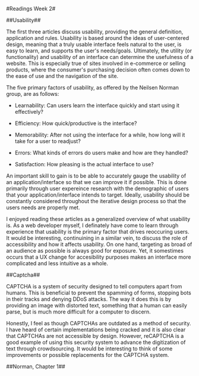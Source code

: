 #Readings Week 2#

##Usability##

The first three articles discuss usability, providing the general definition, application and rules. Usability is based around the ideas of user-centered design, meaning that a truly usable interface feels natural to the user, is easy to learn, and supports the user's needs/goals. Ultimately, the utility (or functionality) and usability of an interface  can determine the usefulness of a website. This is especially true of sites involved in e-commerce or selling products, where the consumer's purchasing decision often comes down to the ease of use and the navigation of the site.

The five primary factors of usability, as offered by the Neilsen Norman group, are as follows: 

  * Learnability: Can users learn the interface quickly and start using
  it effectively?

  * Efficiency: How quick/productive is the interface?

  * Memorability: After not using the interface for a while, how long
  will it take for a user to readjust?

  * Errors: What kinds of errors do users make and how are they handled?

  * Satisfaction: How pleasing is the actual interface to use?

An important skill to gain is to be able to accurately gauge the usability of an application/interface so that we can improve it if possible. This is done primarily through user expereince research with the demographic of users that your application/interface intends to target. Ideally, usability should be constantly considered throughout the iterative design process so that the users needs are properly met.

I enjoyed reading these articles as a generalized overview of what usability is. As a web developer myself, I definately have come to learn through experience that usability is the primary factor that drives reoccuring users. It would be interesting, continuining in a similar vein, to discuss the role of accessibility and how it affects usability. On one hand, targeting as broad of an audience as possible is always good for exposure. Yet, it somestimes occurs that a UX change for accesibility purposes makes an interface more complicated and less intuitive as a whole. 

##Captcha##

CAPTCHA is a system of security designed to tell computers apart from humans. This is beneficial to prevent the spamming of forms, stopping bots in their tracks and denying DDoS attacks. The way it does this is by providing an image with distorted text, something that a human can easily parse, but is much more difficult for a computer to discern.

Honestly, I feel as though CAPTCHAs are outdated as a method of security. I have heard of certain implementations being cracked and it is also clear that CAPTCHAs are not accessible by design. However, reCAPTCHA is a good example of using this security system to advance the digitization of text through crowdsourcing. It would be interesting to think of some improvements or possible replacements for the CAPTCHA system.

##Norman, Chapter 1##

